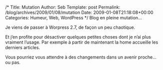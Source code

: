 /*
 Title: Mutation
 Author: Seb
 Template: post
 Permalink: /blog/archives/2009/01/08/mutation
 Date: 2009-01-08T21:18:08+00:00
 Categories: Humeur, Web, WordPress
*/
Blog en pleine mutation&#8230;

Je viens de passer à Worpress 2.7, de façon un peu chaotique.

Et j&rsquo;en profite pour désactiver quelques petites choses dont je n&rsquo;ai plus vraiment l&rsquo;usage. Par exemple à partir de maintenant la home accueille les derniers articles.

Vous pourriez vous attendre à des changements dans un avenir proche&#8230; ou pas.